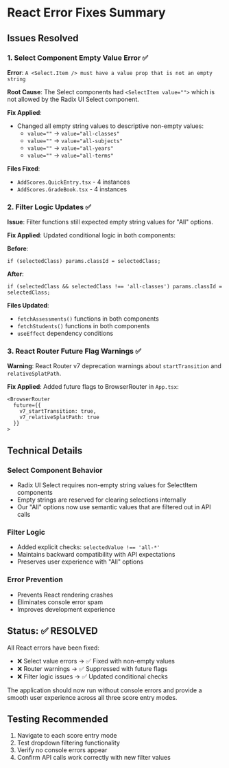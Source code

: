 # React Error Fixes Summary

## Issues Resolved

### 1. **Select Component Empty Value Error** ✅
**Error**: `A <Select.Item /> must have a value prop that is not an empty string`

**Root Cause**: The Select components had `<SelectItem value="">` which is not allowed by the Radix UI Select component.

**Fix Applied**:
- Changed all empty string values to descriptive non-empty values:
  - `value=""` → `value="all-classes"`
  - `value=""` → `value="all-subjects"` 
  - `value=""` → `value="all-years"`
  - `value=""` → `value="all-terms"`

**Files Fixed**:
- `AddScores.QuickEntry.tsx` - 4 instances
- `AddScores.GradeBook.tsx` - 4 instances

### 2. **Filter Logic Updates** ✅
**Issue**: Filter functions still expected empty string values for "All" options.

**Fix Applied**:
Updated conditional logic in both components:

**Before**:
```tsx
if (selectedClass) params.classId = selectedClass;
```

**After**:
```tsx
if (selectedClass && selectedClass !== 'all-classes') params.classId = selectedClass;
```

**Files Updated**:
- `fetchAssessments()` functions in both components
- `fetchStudents()` functions in both components  
- `useEffect` dependency conditions

### 3. **React Router Future Flag Warnings** ✅
**Warning**: React Router v7 deprecation warnings about `startTransition` and `relativeSplatPath`.

**Fix Applied**:
Added future flags to BrowserRouter in `App.tsx`:
```tsx
<BrowserRouter 
  future={{
    v7_startTransition: true,
    v7_relativeSplatPath: true
  }}
>
```

## Technical Details

### Select Component Behavior
- Radix UI Select requires non-empty string values for SelectItem components
- Empty strings are reserved for clearing selections internally
- Our "All" options now use semantic values that are filtered out in API calls

### Filter Logic
- Added explicit checks: `selectedValue !== 'all-*'` 
- Maintains backward compatibility with API expectations
- Preserves user experience with "All" options

### Error Prevention
- Prevents React rendering crashes
- Eliminates console error spam
- Improves development experience

## Status: ✅ RESOLVED

All React errors have been fixed:
- ❌ Select value errors → ✅ Fixed with non-empty values
- ❌ Router warnings → ✅ Suppressed with future flags  
- ❌ Filter logic issues → ✅ Updated conditional checks

The application should now run without console errors and provide a smooth user experience across all three score entry modes.

## Testing Recommended
1. Navigate to each score entry mode
2. Test dropdown filtering functionality
3. Verify no console errors appear
4. Confirm API calls work correctly with new filter values
